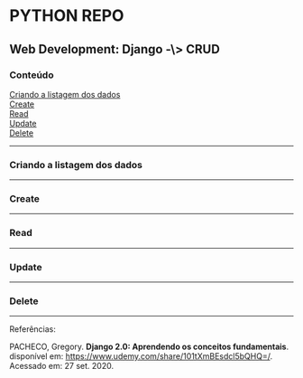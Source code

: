 # PYTHON REPO

<h2> Web Development: Django -\> CRUD</h2>

<h3>Conteúdo</h3>

<a href="#listagem">Criando a listagem dos dados</a>  
<a href="#create">Create</a>  
<a href="#read">Read</a>  
<a href="#update">Update</a>  
<a href="#delete">Delete</a>  

---

<h3>Criando a listagem dos dados</h3>

---

<h3>Create</h3>

---

<h3>Read</h3>

---

<h3>Update</h3>

---

<h3>Delete</h3>

---

Referências:

PACHECO, Gregory. **Django 2.0: Aprendendo os conceitos fundamentais**. disponível em: https://www.udemy.com/share/101tXmBEsdcl5bQHQ=/.  Acessado em: 27 set. 2020.  


